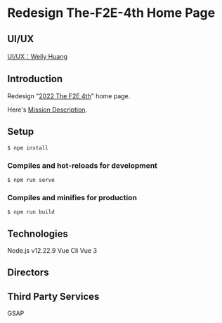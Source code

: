 # Redesign The-F2E-4th Home Page

## UI/UX
[UI/UX：Weily Huang](https://www.figma.com/file/wzATDupkAO6HklzhFoAXuK/REDESIGN-F2E?node-id=0%3A1)
## Introduction
Redesign "[2022 The F2E 4th](https://2022.thef2e.com/)" home page.

Here's [Mission Description](https://2022.thef2e.com/news/week1).




## Setup
```
$ npm install
```

### Compiles and hot-reloads for development
```
$ npm run serve
```

### Compiles and minifies for production
```
$ npm run build
```

## Technologies
Node.js v12.22.9
Vue Cli
Vue 3

## Directors

## Third Party Services
GSAP

